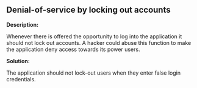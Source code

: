 Denial-of-service by locking out accounts
-------

**Description:**

Whenever there is offered the opportunity to log into the application it should not lock
out accounts. A hacker could abuse this function to make the application deny access
towards its power users.


**Solution:**

The application should not lock-out users when they enter false login credentials.

